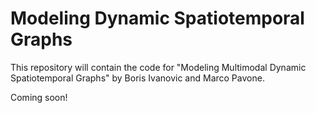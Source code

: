 # Modeling Dynamic Spatiotemporal Graphs

This repository will contain the code for "Modeling Multimodal Dynamic Spatiotemporal Graphs" by Boris Ivanovic and Marco Pavone.

Coming soon!

